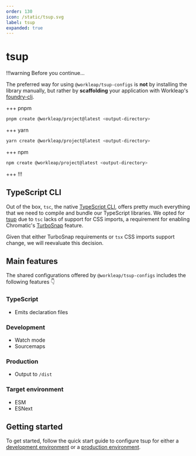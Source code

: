 ```yaml
---
order: 130
icon: /static/tsup.svg
label: tsup
expanded: true
---
```


# tsup

!!!warning Before you continue...

The preferred way for using `@workleap/tsup-configs` is **not** by installing the library manually, but rather by **scaffolding** your application with Workleap's [foundry-cli](https://github.com/gsoft-inc/wl-foundry-cli).

+++ pnpm
```bash
pnpm create @workleap/project@latest <output-directory>
```
+++ yarn
```bash
yarn create @workleap/project@latest <output-directory>
```
+++ npm
```bash
npm create @workleap/project@latest <output-directory>
```
+++
!!!

## TypeScript CLI

Out of the box, `tsc`, the native [TypeScript CLI](https://www.typescriptlang.org/docs/handbook/compiler-options.html), offers pretty much everything that we need to compile and bundle our TypeScript libraries. We opted for [tsup](https://tsup.egoist.dev/) due to `tsc` lacks of support for CSS imports, a requirement for enabling Chromatic's [TurboSnap](https://www.chromatic.com/docs/turbosnap) feature.

Given that either TurboSnap requirements or `tsx` CSS imports support change, we will reevaluate this decision.

## Main features

The shared configurations offered by `@workleap/tsup-configs` includes the following features 👇

### TypeScript

- Emits declaration files

### Development

- Watch mode
- Sourcemaps

### Production

- Output to `/dist`

### Target environment

- ESM
- ESNext

## Getting started

To get started, follow the quick start guide to configure tsup for either a [development environment](configure-dev.md) or a [production environment](configure-build.md).
